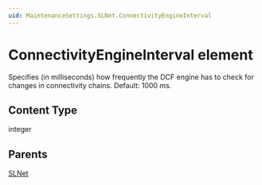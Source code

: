 ```yaml
---
uid: MaintenanceSettings.SLNet.ConnectivityEngineInterval
---
```


# ConnectivityEngineInterval element

Specifies (in milliseconds) how frequently the DCF engine has to check for changes in connectivity chains. Default: 1000 ms.

## Content Type

integer

## Parents

[SLNet](xref:MaintenanceSettings.SLNet)
